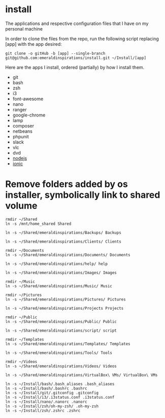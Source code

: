 # install
The applications and respective configuration files that I have on my personal machine

In order to clone the files from the repo, run the following script replacing [app] with the app desired:

```shell
git clone -o gitHub -b [app] --single-branch git@github.com:emeraldinspirations/install.git ~/Install/[app]
```

Here are the apps I install, ordered (partially) by how I install them.
- git
- bash
- zsh
- i3
- font-awesome
- nano
- ranger
- google-chrome
- lamp
- composer
- netbeans
- phpunit
- slack
- vlc
- dvd
- [nodejs](https://github.com/emeraldinspirations/install/blob/nodejs/README.md)
- [ionic](https://github.com/emeraldinspirations/install/blob/ionic/README.md)

# Remove folders added by os installer, symbolically link to shared volume
```shell
rmdir ~/Shared
ln -s /mnt/home_shared Shared

ln -s ~/Shared/emeraldinspirations/Backups/ Backups

ln -s ~/Shared/emeraldinspirations/Clients/ Clients

rmdir ~/Documents
ln -s ~/Shared/emeraldinspirations/Documents/ Documents

ln -s ~/Shared/emeraldinspirations/help/ help

ln -s ~/Shared/emeraldinspirations/Images/ Images

rmdir ~/Music
ln -s ~/Shared/emeraldinspirations/Music/ Music

rmdir ~/Pictures
ln -s ~/Shared/emeraldinspirations/Pictures/ Pictures

ln -s ~/Shared/emeraldinspirations/Projects Projects

rmdir ~/Public
ln -s ~/Shared/emeraldinspirations/Public/ Public

ln -s ~/Shared/emeraldinspirations/script/ script

rmdir ~/Templates
ln -s ~/Shared/emeraldinspirations/Templates/ Templates

ln -s ~/Shared/emeraldinspirations/Tools/ Tools

rmdir ~/Videos
ln -s ~/Shared/emeraldinspirations/Videos/ Videos

ln -s ~/Shared/emeraldinspirations/VirtualBox\ VMs/ VirtualBox\ VMs
```

```shell
ln -s ~/Install/bash/.bash_aliases .bash_aliases
ln -s ~/Install/bash/.bashrc .bashrc
ln -s ~/Install/git/.gitconfig .gitconfig
ln -s ~/Install/i3/.i3status.conf .i3status.conf
ln -s ~/Install/nano/.nanorc .nanorc
ln -s ~/Install/zsh/oh-my-zsh/ .oh-my-zsh
ln -s ~/Install/zsh/.zshrc .zshrc
```
